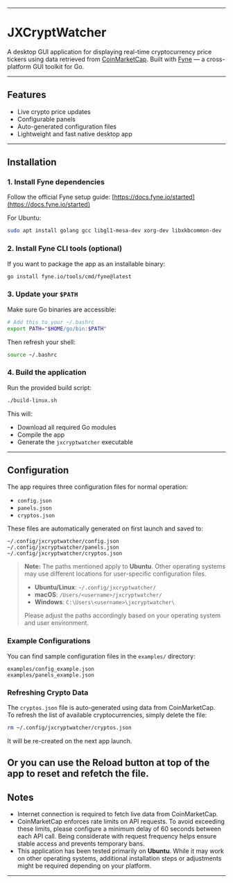 
---

# JXCryptWatcher

A desktop GUI application for displaying real-time cryptocurrency price tickers using data retrieved from [CoinMarketCap](https://coinmarketcap.com/). Built with [Fyne](https://fyne.io/) — a cross-platform GUI toolkit for Go.

---

## Features

- Live crypto price updates
- Configurable panels
- Auto-generated configuration files
- Lightweight and fast native desktop app

---

## Installation

### 1. Install Fyne dependencies

Follow the official Fyne setup guide: [https://docs.fyne.io/started](https://docs.fyne.io/started)

For Ubuntu:

```bash
sudo apt install golang gcc libgl1-mesa-dev xorg-dev libxkbcommon-dev
```

### 2. Install Fyne CLI tools (optional)

If you want to package the app as an installable binary:

```bash
go install fyne.io/tools/cmd/fyne@latest
```

### 3. Update your `$PATH`

Make sure Go binaries are accessible:

```bash
# Add this to your ~/.bashrc
export PATH="$HOME/go/bin:$PATH"
```

Then refresh your shell:

```bash
source ~/.bashrc
```

### 4. Build the application

Run the provided build script:

```bash
./build-linux.sh
```

This will:
- Download all required Go modules
- Compile the app
- Generate the `jxcryptwatcher` executable

---

## Configuration

The app requires three configuration files for normal operation:

- `config.json`
- `panels.json`
- `cryptos.json`

These files are automatically generated on first launch and saved to:

```
~/.config/jxcryptwatcher/config.json
~/.config/jxcryptwatcher/panels.json
~/.config/jxcryptwatcher/cryptos.json
```
> **Note:** The paths mentioned apply to **Ubuntu**. Other operating systems may use different locations for user-specific configuration files.  
> 
> - **Ubuntu/Linux**: `~/.config/jxcryptwatcher/`
> - **macOS**: `/Users/<username>/jxcryptwatcher/`
> - **Windows**: `C:\Users\<username>\jxcryptwatcher\`
> 
> Please adjust the paths accordingly based on your operating system and user environment.

### Example Configurations

You can find sample configuration files in the `examples/` directory:

```
examples/config_example.json
examples/panels_example.json
```

### Refreshing Crypto Data

The `cryptos.json` file is auto-generated using data from CoinMarketCap.  
To refresh the list of available cryptocurrencies, simply delete the file:

```bash
rm ~/.config/jxcryptwatcher/cryptos.json
```

It will be re-created on the next app launch.

Or you can use the Reload button at top of the app to reset and refetch the file.
---

## Notes

- Internet connection is required to fetch live data from CoinMarketCap.
- CoinMarketCap enforces rate limits on API requests. To avoid exceeding these limits, please configure a minimum delay of 60 seconds between each API call. Being considerate with request frequency helps ensure stable access and prevents temporary bans.
- This application has been tested primarily on **Ubuntu**. While it may work on other operating systems, additional installation steps or adjustments might be required depending on your platform.

---